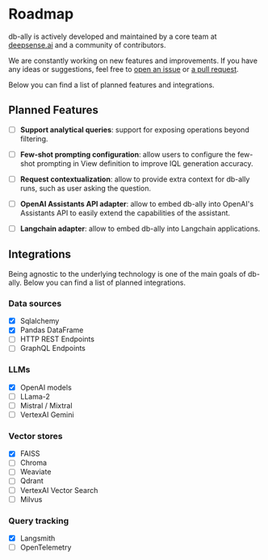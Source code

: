 # Roadmap

db-ally is actively developed and maintained by a core team at [deepsense.ai](https://deepsense.ai) and a community of contributors.

We are constantly working on new features and improvements.
If you have any ideas or suggestions, feel free to [open an issue](https://github.com/deepsense-ai/db-ally/issues) or [a pull request](https://github.com/deepsense-ai/db-ally/pulls).

Below you can find a list of planned features and integrations.

## Planned Features

- [ ] **Support analytical queries**: support for exposing operations beyond filtering.
- [ ] **Few-shot prompting configuration**: allow users to configure the few-shot prompting in View definition to
    improve IQL generation accuracy.
- [ ] **Request contextualization**: allow to provide extra context for db-ally runs, such as user asking the question.
- [ ] **OpenAI Assistants API adapter**: allow to embed db-ally into OpenAI's Assistants API to easily extend the
    capabilities of the assistant.
- [ ] **Langchain adapter**: allow to embed db-ally into Langchain applications.


## Integrations

Being agnostic to the underlying technology is one of the main goals of db-ally.
Below you can find a list of planned integrations.

### Data sources

- [x] Sqlalchemy
- [x] Pandas DataFrame
- [ ] HTTP REST Endpoints
- [ ] GraphQL Endpoints

### LLMs

- [x] OpenAI models
- [ ] LLama-2
- [ ] Mistral / Mixtral
- [ ] VertexAI Gemini

### Vector stores

- [x] FAISS
- [ ] Chroma
- [ ] Weaviate
- [ ] Qdrant
- [ ] VertexAI Vector Search
- [ ] Milvus

### Query tracking

- [x] Langsmith
- [ ] OpenTelemetry

